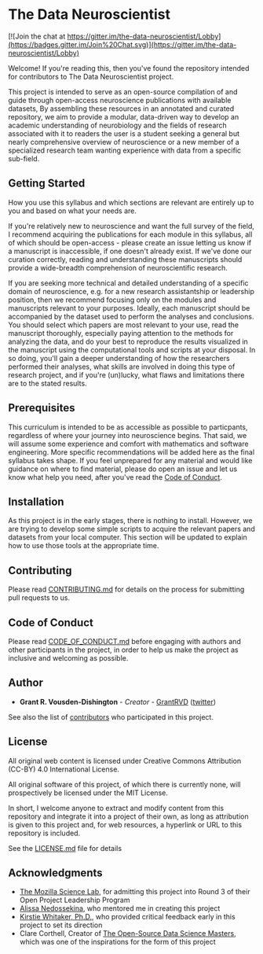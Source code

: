# The Data Neuroscientist

[![Join the chat at https://gitter.im/the-data-neuroscientist/Lobby](https://badges.gitter.im/Join%20Chat.svg)](https://gitter.im/the-data-neuroscientist/Lobby)


Welcome! If you're reading this, then you've found the repository intended for contributors to The Data Neuroscientist project.

This project is intended to serve as an open-source compilation of and guide through open-access neuroscience publications with available datasets, By assembling these resources in an annotated and curated repository, we aim to provide a modular, data-driven way to develop an academic understanding of neurobiology and the fields of research associated with it to readers the user is a student seeking a general but nearly comprehensive overview of neuroscience or a new member of a specialized research team wanting experience with data from a specific sub-field.

## Getting Started

How you use this syllabus and which sections are relevant are entirely up to you and based on what your needs are.

If you're relatively new to neuroscience and want the full survey of the field, I recommend acquiring the publications for each module in this syllabus, all of which should be open-access - please create an issue letting us know if a manuscript is inaccessible, if one doesn't already exist. If we've done our curation correctly, reading and understanding these manuscripts should provide a wide-breadth comprehension of neuroscientific research.

If you are seeking more technical and detailed understanding of a specific domain of neuroscience, e.g. for a new research assistantship or leadership position, then we recommend focusing only on the modules and manuscripts relevant to your purposes. Ideally, each manuscript should be accompanied by the dataset used to perform the analyses and conclusions. You should select which papers are most relevant to your use, read the manuscript thoroughly, especially paying attention to the methods for analyzing the data, and do your best to reproduce the results visualized in the manuscript using the computational tools and scripts at your disposal. In so doing, you'll gain a deeper understanding of how the researchers performed their analyses, what skills are involved in doing this type of research project, and if you're (un)lucky, what flaws and limitations there are to the stated results.

## Prerequisites

This curriculum is intended to be as accessible as possible to particpants, regardless of where your journey into neuroscience begins. That said, we will assume some experience and comfort with mathematics and software engineering. More specific recommendations will be added here as the final syllabus takes shape. If you feel unprepared for any material and would like guidance on where to find material, please do open an issue and let us know what help you need, after you've read the [Code of Conduct](https://github.com/GrantRVD/data-neuroscience/blob/master/CODE_OF_CONDUCT.md).

## Installation

As this project is in the early stages, there is nothing to install. However, we are trying to develop some simple scripts to acquire the relevant papers and datasets from your local computer. This section will be updated to explain how to use those tools at the appropriate time.

## Contributing

Please read [CONTRIBUTING.md](https://github.com/GrantRVD/data-neuroscience/blob/master/CONTRIBUTING.md) for details on the process for submitting pull requests to us.

## Code of Conduct

Please read [CODE_OF_CONDUCT.md](https://github.com/GrantRVD/data-neuroscience/blob/master/CODE_OF_CONDUCT.md) before engaging with authors and other participants in the project, in order to help us make the project as inclusive and welcoming as possible.

## Author

* **Grant R. Vousden-Dishington** - *Creator* - [GrantRVD](https://github.com/GrantRVD) ([twitter](https://twitter.com/usethespacebar))

See also the list of [contributors](https://github.com/GrantRVD/data-neuroscience/contributors) who participated in this project.

## License
All original web content is licensed under Creative Commons Attribution (CC-BY) 4.0 International License.

All original software of this project, of which there is currently none, will prospectively be licensed under the MIT License.

In short, I welcome anyone to extract and modify content from this repository and integrate it into a project of their own, as long as attribution is given to this project and, for web resources, a hyperlink or URL to this repository is included.

See the [LICENSE.md](https://github.com/GrantRVD/data-neuroscience/blob/master/LICENSE.md) file for details

## Acknowledgments

* [The Mozilla Science Lab](https://science.mozilla.org/
), for admitting this project into Round 3 of their Open Project Leadership Program
* [Alissa Nedossekina](https://github.com/snowwitje), who mentored me in creating this project
* [Kirstie Whitaker, Ph.D.](https://kirstiewhitaker.com/), who provided critical feedback early in this project to set its direction
* Clare Corthell, Creator of [The Open-Source Data Science Masters](datasciencemastres.org), which was one of the inspirations for the form of this project
